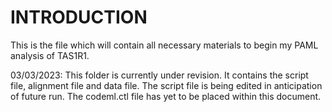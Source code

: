 # INTRODUCTION 
This is the file which will contain all necessary materials to begin my PAML analysis of TAS1R1. 

03/03/2023: This folder is currently under revision. It contains the script file, alignment file and data file. The script file is being edited in anticipation of future run. The codeml.ctl file has yet to be placed within this document. 